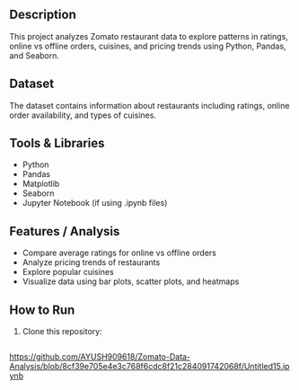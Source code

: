 ## Description
This project analyzes Zomato restaurant data to explore patterns in ratings, online vs offline orders, cuisines, and pricing trends using Python, Pandas, and Seaborn.

## Dataset
The dataset contains information about restaurants including ratings, online order availability, and types of cuisines.

## Tools & Libraries
- Python
- Pandas
- Matplotlib
- Seaborn
- Jupyter Notebook (if using .ipynb files)

## Features / Analysis
- Compare average ratings for online vs offline orders
- Analyze pricing trends of restaurants
- Explore popular cuisines
- Visualize data using bar plots, scatter plots, and heatmaps

## How to Run
1. Clone this repository:
   ```bash
https://github.com/AYUSH909618/Zomato-Data-Analysis/blob/8cf39e705e4e3c768f6cdc8f21c284091742068f/Untitled15.ipynb
